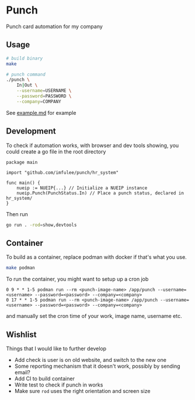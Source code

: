 # Punch

Punch card automation for my company

## Usage

```bash
# build binary
make

# punch command
./punch \
    In|Out \
    --username=USERNAME \
    --password=PASSWORD \
    --company=COMPANY
```

See [example.md](example/example.md) for example

## Development

To check if automation works, with browser and dev tools showing, you could create a go file in the root directory

```golang
package main

import "github.com/imfulee/punch/hr_system"

func main() {
    nueip := NUEIP{...} // Initialize a NUEIP instance
    nueip.Punch(PunchStatus.In) // Place a punch status, declared in hr_system/
}
```

Then run

```bash
go run . -rod=show,devtools
```

## Container

To build as a container, replace podman with docker if that's what you use.

```bash
make podman
```

To run the container, you might want to setup up a cron job

```text
0 9 * * 1-5 podman run --rm <punch-image-name> /app/punch --username=<username> --password=<password> --company=<company>
0 17 * * 1-5 podman run --rm <punch-image-name> /app/punch --username=<username> --password=<password> --company=<company>
```

and manually set the cron time of your work, image name, username etc.

## Wishlist

Things that I would like to further develop

- Add check is user is on old website, and switch to the new one
- Some reporting mechanism that it doesn't work, possibly by sending email?
- Add CI to build container
- Write test to check if punch in works
- Make sure `rod` uses the right orientation and screen size

